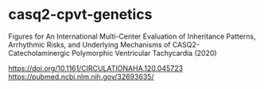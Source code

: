 # casq2-cpvt-genetics

Figures for An International Multi-Center Evaluation of Inheritance Patterns, Arrhythmic Risks, and Underlying Mechanisms of CASQ2- Catecholaminergic Polymorphic Ventricular Tachycardia (2020)

https://doi.org/10.1161/CIRCULATIONAHA.120.045723
https://pubmed.ncbi.nlm.nih.gov/32693635/
